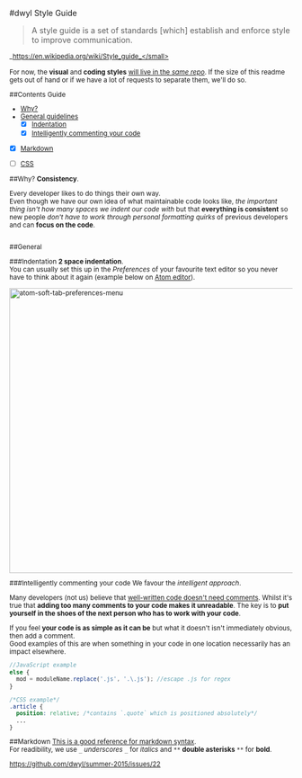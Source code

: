 #dwyl Style Guide

>A style guide is a set of standards [which] establish and enforce style to improve communication.

<small>_https://en.wikipedia.org/wiki/Style_guide_</small>


For now, the **visual** and **coding styles** [will live in the _same repo_](https://github.com/dwyl/summer-2015/issues/22). If the size of this readme gets out of hand or if we have a lot of requests to separate them, we'll do so.

##Contents Guide
+ [Why?](#why)
+ [General guidelines](#general)
  + [x] [Indentation](#indentation)
  + [x] [Intelligently commenting your code](#intelligently-commenting-your-code)
+ [x] [Markdown](#)
+ [ ] [CSS](#)
  

##Why?
**Consistency**.    

Every developer likes to do things their own way.    
Even though we have our own idea of what maintainable code looks like, _the important thing isn't how many spaces we indent our code with_ but that **everything is consistent** so new people _don't have to work through personal formatting quirks_ of previous developers and can **focus on the code**.
<br/>
<br/>

##General

###Indentation
**2 space indentation**.    
You can usually set this up in the _Preferences_ of your favourite text editor so you never have to think about it again (example below on [Atom editor](https://atom.io/)).

<img width="507" alt="atom-soft-tab-preferences-menu" src="https://cloud.githubusercontent.com/assets/4185328/9154618/a6598690-3e91-11e5-939b-2c03cf3c7ffc.png">

###Intelligently commenting your code
We favour the _intelligent approach_.

Many developers (not us) believe that [well-written code doesn't need comments](http://sublimecoding.com/blog/2015/01/12/dont-comment-your-code-rewrite-it).
Whilst it's true that **adding too many comments to your code makes it unreadable**. The key is to **put yourself in the shoes of the next person who has to work with your code**. 

If you feel **your code is as simple as it can be** but what it doesn't isn't immediately obvious, then add a comment.    
Good examples of this are when something in your code in one location necessarily has an impact elsewhere.

```javascript
//JavaScript example
else {
  mod = moduleName.replace('.js', '.\.js'); //escape .js for regex
}
```

```css
/*CSS example*/
.article {
  position: relative; /*contains `.quote` which is positioned absolutely*/
  ...
}
```
##Markdown
[This is a good reference for markdown syntax](https://github.com/adam-p/markdown-here/wiki/Markdown-Cheatsheet).    
For readibility, we use `_` _underscores_ `_` for _italics_ and `**` **double asterisks** `**` for **bold**.

https://github.com/dwyl/summer-2015/issues/22


